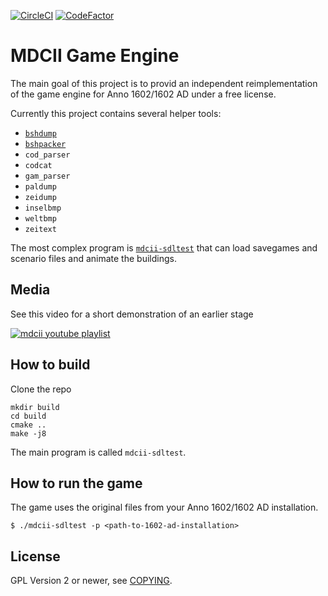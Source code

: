 [![CircleCI](https://circleci.com/gh/circleci/circleci-docs.svg?style=shield)](https://circleci.com/gh/siredmar/mdcii-engine) [![CodeFactor](https://www.codefactor.io/repository/github/siredmar/mdcii-engine/badge)](https://www.codefactor.io/repository/github/siredmar/mdcii-engine)

# MDCII Game Engine

The main goal of this project is to provid an independent reimplementation of the game engine for Anno 1602/1602 AD under a free license.

Currently this project contains several helper tools:

-   [`bshdump`](doc/bshdump.md)
-   [`bshpacker`](doc/bshpacker.md)
-   `cod_parser`   
-   `codcat`
-   `gam_parser`
-   `paldump`
-   `zeidump`
-   `inselbmp`
-   `weltbmp`
-   `zeitext`

The most complex program is [`mdcii-sdltest`](doc/mdcii-sdltest.md) that can load savegames and scenario files and animate the buildings.

## Media

See this video for a short demonstration of an earlier stage

[![mdcii youtube playlist](http://img.youtube.com/vi/1Nw7DcvG0gk/0.jpg)](https://www.youtube.com/playlist?list=PLsCp-i-X4SH-TQPoUgN8kicQza2BJ5K0h)

## How to build

Clone the repo

    mkdir build
    cd build
    cmake ..
    make -j8

The main program is called `mdcii-sdltest`.

## How to run the game

The game uses the original files from your Anno 1602/1602 AD installation.

    $ ./mdcii-sdltest -p <path-to-1602-ad-installation>

## License

GPL Version 2 or newer, see [COPYING](COPYING).

